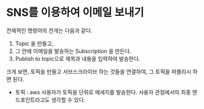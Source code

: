 # SNS를 이용하여 이메일 보내기

전체적인 명령어의 전개는 다음과 같다.

1) Topic 을 만들고,
2) 그 안에 이메일을 발송하는 Subscription 을 만든다.
3) Publish to topic으로 제목과 내용을 입력하여 발송한다.

크게 보면, 토픽을 만들고 서브스크라이브 하는 것들을 연결하여, 그 토픽을 퍼블리시 하면 된다.

* 토픽 : aws 사용자가 토픽을 단위로 메세지를 발송한다. 사용자 관점에서의 최종 엔드포인트라고도 생각할 수 있다.